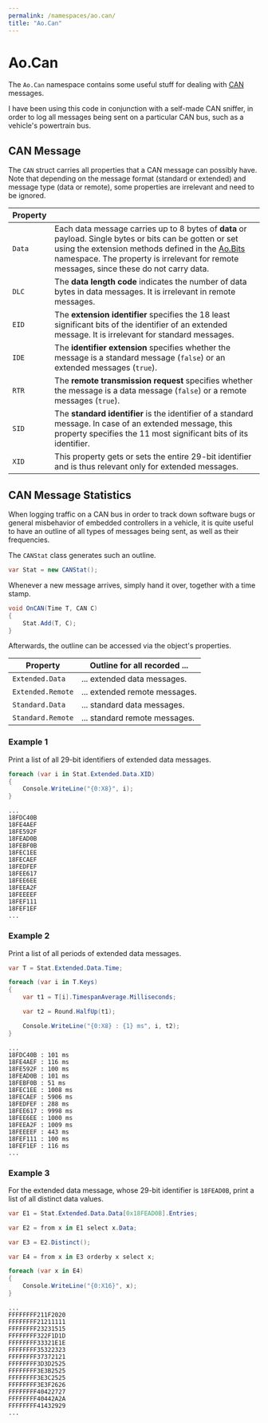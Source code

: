 ```yaml
---
permalink: /namespaces/ao.can/
title: "Ao.Can"
---
```


# Ao.Can

The `Ao.Can` namespace contains some useful stuff for dealing with [CAN](https://en.wikipedia.org/wiki/CAN_bus) messages.

I have been using this code in conjunction with a self-made CAN sniffer, in order to log all messages being sent on a particular CAN bus, such as a vehicle's powertrain bus.

## CAN Message

The `CAN` struct carries all properties that a CAN message can possibly have. Note that depending on the message format (standard or extended) and message type (data or remote), some properties are irrelevant and need to be ignored.

| Property | |
|----------|-|
| `Data` | Each data message carries up to 8 bytes of  **data** or payload. Single bytes or bits can be gotten or set using the extension methods defined in the [Ao.Bits](ao.bits.md) namespace. The property is irrelevant for remote messages, since these do not carry data. |
| `DLC` | The **data length code** indicates the number of data bytes in data messages. It is irrelevant in remote messages. |
| `EID` | The **extension identifier** specifies the 18 least significant bits of the identifier of an extended message. It is irrelevant for standard messages. |
| `IDE` | The **identifier extension** specifies whether the message is a standard message (`false`) or an extended messages (`true`). |
| `RTR` | The **remote transmission request** specifies whether the message is a data message (`false`) or a remote messages (`true`). |
| `SID` | The **standard identifier** is the identifier of a standard message. In case of an extended message, this property specifies the 11 most significant bits of its identifier. |
| `XID` | This property gets or sets the entire 29-bit identifier and is thus relevant only for extended messages. |

## CAN Message Statistics

When logging traffic on a CAN bus in order to track down software bugs or general misbehavior of embedded controllers in a vehicle, it is quite useful to have an outline of all types of messages being sent, as well as their frequencies.

The `CANStat` class generates such an outline.

```csharp
var Stat = new CANStat();
```

Whenever a new message arrives, simply hand it over, together with a time stamp.

```csharp
void OnCAN(Time T, CAN C)
{
    Stat.Add(T, C);
}
```

Afterwards, the outline can be accessed via the object's properties.

| Property | Outline for all recorded ... |
|----------|-|
| `Extended.Data` | ... extended data messages. |
| `Extended.Remote` | ... extended remote messages. |
| `Standard.Data` | ... standard data messages. |
| `Standard.Remote` | ... standard remote messages. |

### Example 1

Print a list of all 29-bit identifiers of extended data messages.

```csharp
foreach (var i in Stat.Extended.Data.XID)
{
    Console.WriteLine("{0:X8}", i);
}
```

```console
...
18FDC40B
18FE4AEF
18FE592F
18FEAD0B
18FEBF0B
18FEC1EE
18FECAEF
18FEDFEF
18FEE617
18FEE6EE
18FEEA2F
18FEEEEF
18FEF111
18FEF1EF
...
```

### Example 2

Print a list of all periods of extended data messages.

```csharp
var T = Stat.Extended.Data.Time;

foreach (var i in T.Keys)
{
    var t1 = T[i].TimespanAverage.Milliseconds;

    var t2 = Round.HalfUp(t1);

    Console.WriteLine("{0:X8} : {1} ms", i, t2);
}
```

```console
...
18FDC40B : 101 ms
18FE4AEF : 116 ms
18FE592F : 100 ms
18FEAD0B : 101 ms
18FEBF0B : 51 ms
18FEC1EE : 1008 ms
18FECAEF : 5906 ms
18FEDFEF : 288 ms
18FEE617 : 9998 ms
18FEE6EE : 1000 ms
18FEEA2F : 1009 ms
18FEEEEF : 443 ms
18FEF111 : 100 ms
18FEF1EF : 116 ms
...
```

### Example 3

For the extended data message, whose 29-bit identifier is `18FEAD0B`, print a list of all distinct data values.

```csharp
var E1 = Stat.Extended.Data.Data[0x18FEAD0B].Entries;

var E2 = from x in E1 select x.Data;

var E3 = E2.Distinct();

var E4 = from x in E3 orderby x select x;

foreach (var x in E4)
{
    Console.WriteLine("{0:X16}", x);
}
```

```console
...
FFFFFFFF211F2020
FFFFFFFF21211111
FFFFFFFF23231515
FFFFFFFF322F1D1D
FFFFFFFF33321E1E
FFFFFFFF35322323
FFFFFFFF37372121
FFFFFFFF3D3D2525
FFFFFFFF3E3B2525
FFFFFFFF3E3C2525
FFFFFFFF3E3F2626
FFFFFFFF40422727
FFFFFFFF40442A2A
FFFFFFFF41432929
...
```
